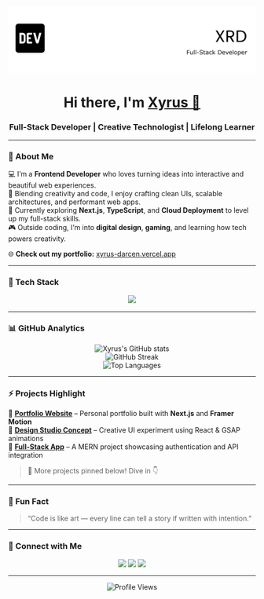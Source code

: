 ![Header](./github-header-banner.png)

<h1 align="center">Hi there, I'm <a href="https://xyrus-darcen.vercel.app" target="_blank">Xyrus 👋</a></h1>
<h3 align="center">Full-Stack Developer | Creative Technologist | Lifelong Learner</h3>

---

### 💫 About Me  
💻 I’m a **Frontend Developer** who loves turning ideas into interactive and beautiful web experiences.  
🎨 Blending creativity and code, I enjoy crafting clean UIs, scalable architectures, and performant web apps.  
🌱 Currently exploring **Next.js**, **TypeScript**, and **Cloud Deployment** to level up my full-stack skills.  
🎮 Outside coding, I’m into **digital design**, **gaming**, and learning how tech powers creativity.  

🌐 **Check out my portfolio:** [xyrus-darcen.vercel.app](https://xyrus-darcen.vercel.app)

---

### 🧠 Tech Stack  
<p align="center">
  <!-- Core Languages & Frameworks -->
  <img src="https://skillicons.dev/icons?i=js,ts,react,next,html,css,bootstrap,mui,tailwind,nodejs,mongodb,firebase,aws,git,github,figma,adobe" />
</p>

---

### 📊 GitHub Analytics  

<p align="center">
  <img src="https://github-readme-stats.vercel.app/api?username=PROREXIMITY&show_icons=true&theme=radical&hide_border=true" alt="Xyrus's GitHub stats" />
  <br/>
  <img src="https://github-readme-streak-stats.herokuapp.com/?user=PROREXIMITY&theme=radical&hide_border=true" alt="GitHub Streak" />
  <br/>
  <img src="https://github-readme-stats.vercel.app/api/top-langs/?username=PROREXIMITY&layout=compact&theme=radical&hide_border=true" alt="Top Languages" />
</p>

---

### ⚡ Projects Highlight  

🔹 **[Portfolio Website](https://xyrus-darcen.vercel.app)** – Personal portfolio built with **Next.js** and **Framer Motion**  
🔹 **[Design Studio Concept](#)** – Creative UI experiment using React & GSAP animations  
🔹 **[Full-Stack App](#)** – A MERN project showcasing authentication and API integration  

> 🧩 More projects pinned below! Dive in 👇  

---

### 🧩 Fun Fact  
> “Code is like art — every line can tell a story if written with intention.”  

---

### 🤝 Connect with Me  
<p align="center">
  <a href="https://www.linkedin.com/in/your-linkedin" target="_blank"><img src="https://skillicons.dev/icons?i=linkedin" /></a>
  <a href="mailto:your.email@example.com" target="_blank"><img src="https://skillicons.dev/icons?i=gmail" /></a>
  <a href="https://xyrus-darcen.vercel.app" target="_blank"><img src="https://skillicons.dev/icons?i=vercel" /></a>
</p>

---

<p align="center">
  <img src="https://komarev.com/ghpvc/?username=PROREXIMITY&style=flat-square&color=blue" alt="Profile Views" />
</p>
